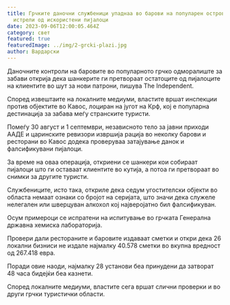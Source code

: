 ```yaml
---
title: Грчките даночни службеници упаднаа во барови на популарен остров поради
  истрели од искористени пијалоци
date: 2023-09-06T12:00:05.464Z
category: свет
featured: true
featuredImage: ../img/2-grcki-plazi.jpg
author: Вардарски
---
```

Даночните контроли на баровите во популарното грчко одморалиште за забави открија дека шанкерите ги претвораат остатоците од пијалоците на клиентите во шут за нови патрони, пишува The Independent.

Според извештаите на локалните медиуми, властите вршат инспекции против објектите во Кавос, лоциран на југот на Крф, кој е популарна дестинација за забава меѓу странските туристи.

Помеѓу 30 август и 1 септември, независното тело за јавни приходи ААДЕ и царинските ревизори извршија рација во неколку барови и ресторани во Кавос додека проверуваа затајување данок и фалсификувани пијалоци.

За време на оваа операција, откриени се шанкери кои собираат пијалоци што ги оставаат клиентите во кутија, а потоа ги претвораат во снимки за другите туристи.

Службениците, исто така, откриле дека седум угостителски објекти во областа немаат ознаки со бројот на серијата, што значи дека служеле нелегален или шверцуван алкохол кој најверојатно бил фалсификуван.

Осум примероци се испратени на испитување во грчката Генерална државна хемиска лабораторија.

Провери дали рестораните и баровите издаваат сметки и откри дека 26 локални бизниси не издале најмалку 40.578 сметки во вкупна вредност од 267.418 евра.

Поради овие наоди, најмалку 28 установи беа принудени да затворат 48 часа бидејќи беа казнети.

Според локалните медиуми, властите сега вршат слични проверки и во други грчки туристички области.